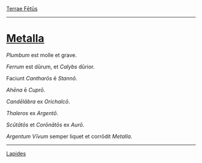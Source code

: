 [Terrae Fētūs](../010-terrae-fetus/010-terrae-fetus.md)

---

# [Metalla](https://www.archive.org/stream/cu31924032499455#page/n54/mode/1up)

*Plumbum* est molle et grave.

*Ferrum* est dūrum, et *Calybs* dūrior.

Faciunt *Cantharōs* ē *Stannō*.

*Ahēna* ē *Cuprō*.

*Candēlābra* ex *Orichalcō*.

*Thaleros* ex *Argentō*.

*Scūtātōs* et *Corōnātōs* ex *Aurō*.

*Argentum Vīvum* semper liquet et corrōdit *Metalla*.

---

[Lapides](../012-lapides/012-lapides.md)
